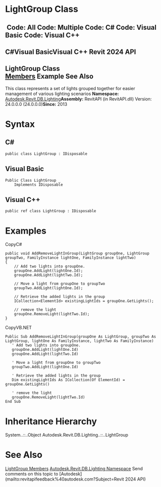 # LightGroup Class

﻿
 Code: All Code: Multiple Code: C# Code: Visual Basic Code: Visual C++   
---  
C#Visual BasicVisual C++
Revit 2024 API  
---  
LightGroup Class  
[Members](fa1c21d8-fde7-8d73-de4b-82a323e62bfc.md "LightGroup Members") Example See Also  
---  
This class represents a set of lights grouped together for easier management of various lighting scenarios 
**Namespace:** [Autodesk.Revit.DB.Lighting](a6a04f07-7fd2-0a4e-12e7-01842ee6daaf.md "Autodesk.Revit.DB.Lighting Namespace")**Assembly:** RevitAPI (in RevitAPI.dll) Version: 24.0.0.0 (24.0.0.0)**Since:** 2013 
# Syntax
C#  
---  
```text
public class LightGroup : IDisposable
```
  
Visual Basic  
---  
```text
Public Class LightGroup _
	Implements IDisposable
```
  
Visual C++  
---  
```text
public ref class LightGroup : IDisposable
```
  
# Examples
CopyC#
```text
public void AddRemoveLightInGroup(LightGroup groupOne, LightGroup groupTwo, FamilyInstance lightOne, FamilyInstance lightTwo)
{
    // Add two lights into groupOne.
    groupOne.AddLight(lightOne.Id);
    groupOne.AddLight(lightTwo.Id);

    // Move a light from groupOne to groupTwo
    groupTwo.AddLight(lightOne.Id);

    // Retrieve the added lights in the group
    ICollection<ElementId> existingLightIds = groupOne.GetLights();

    // remove the light
    groupOne.RemoveLight(lightTwo.Id);
}
```

CopyVB.NET
```text
Public Sub AddRemoveLightInGroup(groupOne As LightGroup, groupTwo As LightGroup, lightOne As FamilyInstance, lightTwo As FamilyInstance)
   ' Add two lights into groupOne.
   groupOne.AddLight(lightOne.Id)
   groupOne.AddLight(lightTwo.Id)

   ' Move a light from groupOne to groupTwo
   groupTwo.AddLight(lightOne.Id)

   ' Retrieve the added lights in the group
   Dim existingLightIds As ICollection(Of ElementId) = groupOne.GetLights()

   ' remove the light
   groupOne.RemoveLight(lightTwo.Id)
End Sub
```

# Inheritance Hierarchy
System..::..Object Autodesk.Revit.DB.Lighting..::..LightGroup
# See Also
[LightGroup Members](fa1c21d8-fde7-8d73-de4b-82a323e62bfc.md "LightGroup Members")
[Autodesk.Revit.DB.Lighting Namespace](a6a04f07-7fd2-0a4e-12e7-01842ee6daaf.md "Autodesk.Revit.DB.Lighting Namespace")
Send comments on this topic to [Autodesk](mailto:revitapifeedback%40autodesk.com?Subject=Revit 2024 API)